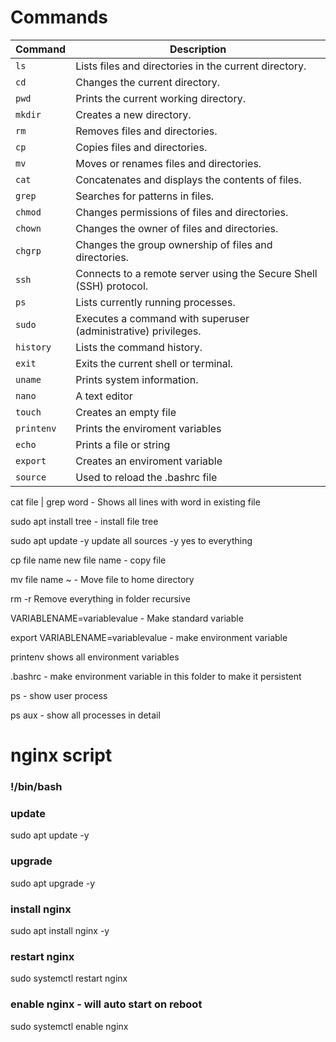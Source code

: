 # Commands
| Command   | Description                                                        |
|-----------|--------------------------------------------------------------------|
| `ls`      | Lists files and directories in the current directory.              |
| `cd`      | Changes the current directory.                                     |
| `pwd`     | Prints the current working directory.                              |
| `mkdir`   | Creates a new directory.                                           |
| `rm`      | Removes files and directories.                                     |
| `cp`      | Copies files and directories.                                      |
| `mv`      | Moves or renames files and directories.                            |
| `cat`     | Concatenates and displays the contents of files.                   |
| `grep`    | Searches for patterns in files.                                    |
| `chmod`   | Changes permissions of files and directories.                      |
| `chown`   | Changes the owner of files and directories.                        |
| `chgrp`   | Changes the group ownership of files and directories.              |
| `ssh`     | Connects to a remote server using the Secure Shell (SSH) protocol. |
| `ps`      | Lists currently running processes.                                 |
| `sudo`    | Executes a command with superuser (administrative) privileges.     |
| `history` | Lists the command history.                                         |
| `exit`    | Exits the current shell or terminal.                               |
| `uname`   | Prints system information.                                         |
| `nano`    | A text editor                                                      |
| `touch`   | Creates an empty file                                              |
| `printenv`| Prints the enviroment variables                                    |
| `echo`    | Prints a file or string                                            |
| `export`  | Creates an enviroment variable                                     |
| `source`  | Used to reload the .bashrc file                                    |


cat file | grep word - Shows all lines with word in existing file


sudo apt install tree - install file tree


sudo apt update -y update all sources -y yes to everything


cp file name new file name - copy file


mv file name ~ - Move file to home directory 


rm -r Remove everything in folder recursive


VARIABLENAME=variablevalue - Make standard variable


export VARIABLENAME=variablevalue - make environment variable


printenv shows all environment variables


.bashrc - make environment variable in this folder to make it persistent


ps - show user process


ps aux - show all processes in detail

# nginx script
### !/bin/bash


### update
sudo apt update -y


### upgrade
sudo apt upgrade -y


### install nginx
sudo apt install nginx -y


### restart nginx
sudo systemctl restart nginx


### enable nginx - will auto start on reboot
sudo systemctl enable nginx

 